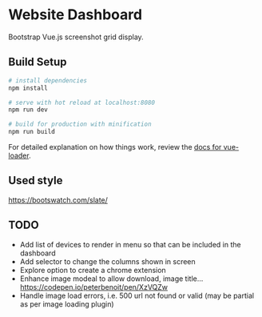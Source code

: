 # Website Dashboard

Bootstrap Vue.js screenshot grid display.

## Build Setup

``` bash
# install dependencies
npm install

# serve with hot reload at localhost:8080
npm run dev

# build for production with minification
npm run build
```

For detailed explanation on how things work, review the [docs for vue-loader](http://vuejs.github.io/vue-loader).

## Used style

https://bootswatch.com/slate/

## TODO

- Add list of devices to render in menu so that can be included in the dashboard
- Add selector to change the columns shown in screen
- Explore option to create a chrome extension
- Enhance image modeal to allow download, image title... https://codepen.io/peterbenoit/pen/XzVQZw
- Handle image load errors, i.e. 500 url not found or valid (may be partial as per image loading plugin)